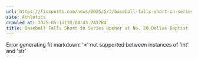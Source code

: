 ```yaml
---
url: https://fiusports.com/news/2025/5/2/baseball-falls-short-in-series-opener-at-no-20-dallas-baptist.aspx
site: Athletics
crawled_at: 2025-05-13T10:04:43.741784
title: Baseball Falls Short in Series Opener at No. 20 Dallas Baptist - FIU Athletics
---
```


Error generating fit markdown: '<' not supported between instances of 'int' and 'str'